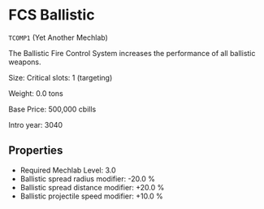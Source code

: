 # FCS Ballistic

`TCOMP1` (Yet Another Mechlab)

The Ballistic Fire Control System increases the performance of all ballistic weapons.

Size: Critical slots: 1 (targeting)

Weight: 0.0 tons

Base Price: 500,000 cbills

Intro year: 3040

## Properties
* Required Mechlab Level: 3.0 
* Ballistic spread radius modifier: -20.0 %
* Ballistic spread distance modifier: +20.0 %
* Ballistic projectile speed modifier: +10.0 %

